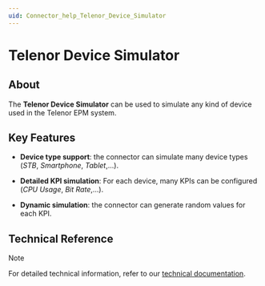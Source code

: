 ```yaml
---
uid: Connector_help_Telenor_Device_Simulator
---
```


# Telenor Device Simulator

## About

The **Telenor Device Simulator** can be used to simulate any kind of device used in the Telenor EPM system.

## Key Features

- **Device type support**: the connector can simulate many device types (*STB*, *Smartphone*, *Tablet*,...).

- **Detailed KPI simulation**: For each device, many KPIs can be configured (*CPU Usage*, *Bit Rate*,...).

- **Dynamic simulation**: the connector can generate random values for each KPI.

## Technical Reference

> [!NOTE]
> For detailed technical information, refer to our [technical documentation](xref:Connector_help_Telenor_Device_Simulator_Technical).

